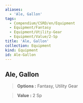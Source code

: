 ```yaml
---
aliases:
  - 'Ale, Gallon'
tags:
  - Compendium/CSRD/en/Equipment
  - Equipment/Fantasy
  - Equipment/Utility-Gear
  - Equipment/Value/2-Sp
title: 'Ale, Gallon'
collection: Equipment
kind: Equipment
id: Ale-Gallon
---
```

## Ale, Gallon    
    
>    
> **Options :** Fantasy, Utility Gear    
> **Value :** 2 Sp
